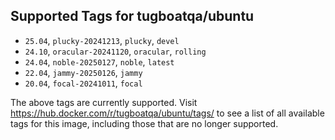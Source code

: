 ## Supported Tags for tugboatqa/ubuntu

* `25.04`, `plucky-20241213`, `plucky`, `devel`
* `24.10`, `oracular-20241120`, `oracular`, `rolling`
* `24.04`, `noble-20250127`, `noble`, `latest`
* `22.04`, `jammy-20250126`, `jammy`
* `20.04`, `focal-20241011`, `focal`

The above tags are currently supported. Visit https://hub.docker.com/r/tugboatqa/ubuntu/tags/ to see a list of all available tags for this image, including those that are no longer supported.
